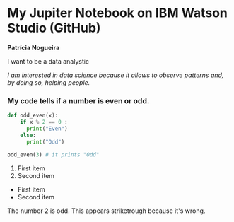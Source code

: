 # My Jupiter Notebook on IBM Watson Studio (GitHub)

**Patrícia Nogueira**

I want to be a data analystic

*I am interested in data science because it allows to observe patterns and, by doing so, helping people.*

### My code tells if a number is even or odd.



 
```python
def odd_even(x):
    if x % 2 == 0 :
      print("Even")
    else:
      print("Odd")
      
odd_even(3) # it prints "Odd"

```

1. First item 
2. Second item

- First item
- Second item

~~The number 2 is odd.~~ This appears striketrough because it's wrong.




